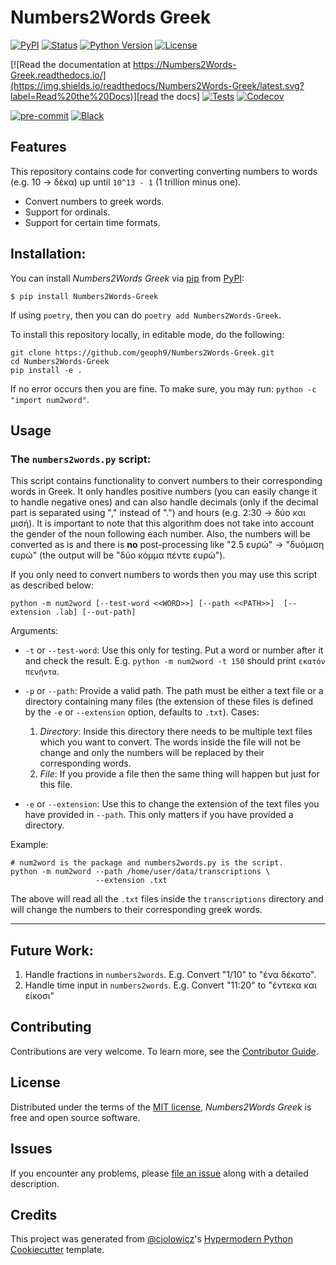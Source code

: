 # Numbers2Words Greek

[![PyPI](https://img.shields.io/pypi/v/Numbers2Words-Greek.svg)][pypi_]
[![Status](https://img.shields.io/pypi/status/Numbers2Words-Greek.svg)][status]
[![Python Version](https://img.shields.io/pypi/pyversions/Numbers2Words-Greek)][python version]
[![License](https://img.shields.io/pypi/l/Numbers2Words-Greek)][license]

[![Read the documentation at https://Numbers2Words-Greek.readthedocs.io/](https://img.shields.io/readthedocs/Numbers2Words-Greek/latest.svg?label=Read%20the%20Docs)][read the docs]
[![Tests](https://github.com/geoph9/Numbers2Words-Greek/workflows/Tests/badge.svg)][tests]
[![Codecov](https://codecov.io/gh/geoph9/Numbers2Words-Greek/branch/main/graph/badge.svg)][codecov]

[![pre-commit](https://img.shields.io/badge/pre--commit-enabled-brightgreen?logo=pre-commit&logoColor=white)][pre-commit]
[![Black](https://img.shields.io/badge/code%20style-black-000000.svg)][black]

[pypi_]: https://pypi.org/project/Numbers2Words-Greek/
[status]: https://pypi.org/project/Numbers2Words-Greek/
[python version]: https://pypi.org/project/Numbers2Words-Greek
[read the docs]: https://Numbers2Words-Greek.readthedocs.io/
[tests]: https://github.com/geoph9/Numbers2Words-Greek/actions?workflow=Tests
[codecov]: https://app.codecov.io/gh/geoph9/Numbers2Words-Greek
[pre-commit]: https://github.com/pre-commit/pre-commit
[black]: https://github.com/psf/black

## Features


This repository contains code for converting converting numbers 
to words (e.g. 10 -> δέκα) up until `10^13 - 1` (1 trillion minus one).

- Convert numbers to greek words.
- Support for ordinals.
- Support for certain time formats.

## Installation:


You can install _Numbers2Words Greek_ via [pip] from [PyPI]:

```console
$ pip install Numbers2Words-Greek
```

If using `poetry`, then you can do `poetry add Numbers2Words-Greek`.

To install this repository locally, in editable mode, do the following:

```
git clone https://github.com/geoph9/Numbers2Words-Greek.git
cd Numbers2Words-Greek
pip install -e .
```

If no error occurs then you are fine. To make sure, you may run: 
`python -c "import num2word"`.

## Usage

### The `numbers2words.py` script:
This script contains functionality to convert numbers to their
corresponding words in Greek. It only handles positive numbers 
(you can easily change it to handle negative ones) and can also 
handle decimals (only if the decimal part is separated using "," 
instead of ".") and hours (e.g. 2:30 -> δύο και μισή). It is 
important to note that this algorithm does not take into account 
the gender of the noun following each number.
Also, the numbers will be converted as is and there is **no** 
post-processing like "2.5 ευρώ" -> "δυόμιση ευρώ" (the output 
will be "δύο κόμμα πέντε ευρώ").

If you only need to convert numbers to words then you may use this 
script as described below:

`python -m num2word [--test-word <<WORD>>] [--path <<PATH>>] 
[--extension .lab] [--out-path]`

Arguments:
- `-t` or `--test-word`: Use this only for testing. Put a word or 
number after it and check the result.
  E.g. `python -m num2word -t 150` should print `εκατόν πενήντα`.

- `-p` or `--path`: Provide a valid path. The path must be either a text file 
or a directory containing many files (the extension of these files is defined 
by the `-e` or `--extension` option, defaults to `.txt`). Cases:
    1. *Directory*: Inside this directory there needs to be multiple 
    text files which you want to convert. The words inside the file will 
    not be change and only the numbers will be replaced by their 
    corresponding words.
    2. *File*: If you provide a file then the same thing will happen but 
    just for this file.
- `-e` or `--extension`: Use this to change the extension of the text 
files you have provided in `--path`. This only matters if you have 
provided a directory. 

Example:

```
# num2word is the package and numbers2words.py is the script.
python -m num2word --path /home/user/data/transcriptions \
                   --extension .txt
```

The above will read all the `.txt` files inside the `transcriptions` 
directory and will change the numbers to their corresponding greek words.

---

## Future Work:

1. Handle fractions in `numbers2words`. E.g. Convert "1/10" to "ένα δέκατο".
2. Handle time input in `numbers2words`. E.g. Convert "11:20" to "έντεκα και είκοσι"


## Contributing

Contributions are very welcome.
To learn more, see the [Contributor Guide].

## License

Distributed under the terms of the [MIT license][license],
_Numbers2Words Greek_ is free and open source software.

## Issues

If you encounter any problems,
please [file an issue] along with a detailed description.

## Credits

This project was generated from [@cjolowicz]'s [Hypermodern Python Cookiecutter] template.

[@cjolowicz]: https://github.com/cjolowicz
[pypi]: https://pypi.org/
[hypermodern python cookiecutter]: https://github.com/cjolowicz/cookiecutter-hypermodern-python
[file an issue]: https://github.com/geoph9/Numbers2Words-Greek/issues
[pip]: https://pip.pypa.io/

<!-- github-only -->

[license]: https://github.com/geoph9/Numbers2Words-Greek/blob/main/LICENSE
[contributor guide]: https://github.com/geoph9/Numbers2Words-Greek/blob/main/CONTRIBUTING.md
[command-line reference]: https://Numbers2Words-Greek.readthedocs.io/en/latest/usage.html
